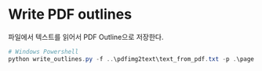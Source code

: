 # Write PDF outlines

파일에서 텍스트를 읽어서 PDF Outline으로 저장한다.

```ps1
# Windows Powershell
python write_outlines.py -f ..\pdfimg2text\text_from_pdf.txt -p .\page.pdf
```

